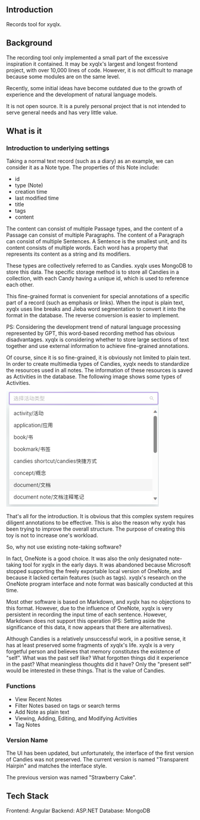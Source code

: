 ## Introduction

Records tool for xyqlx.

## Background

The recording tool only implemented a small part of the excessive inspiration it contained. It may be xyqlx's largest and longest frontend project, with over 10,000 lines of code. However, it is not difficult to manage because some modules are on the same level.

Recently, some initial ideas have become outdated due to the growth of experience and the development of natural language models.

It is not open source. It is a purely personal project that is not intended to serve general needs and has very little value.

## What is it

### Introduction to underlying settings

Taking a normal text record (such as a diary) as an example, we can consider it as a Note type. The properties of this Note include:

* id
* type (Note)
* creation time
* last modified time
* title
* tags
* content

The content can consist of multiple Passage types, and the content of a Passage can consist of multiple Paragraphs. The content of a Paragraph can consist of multiple Sentences. A Sentence is the smallest unit, and its content consists of multiple words. Each word has a property that represents its content as a string and its modifiers.

These types are collectively referred to as Candies. xyqlx uses MongoDB to store this data. The specific storage method is to store all Candies in a collection, with each Candy having a unique id, which is used to reference each other.

This fine-grained format is convenient for special annotations of a specific part of a record (such as emphasis or links). When the input is plain text, xyqlx uses line breaks and Jieba word segmentation to convert it into the format in the database. The reverse conversion is easier to implement.

PS: Considering the development trend of natural language processing represented by GPT, this word-based recording method has obvious disadvantages. xyqlx is considering whether to store large sections of text together and use external information to achieve fine-grained annotations.

Of course, since it is so fine-grained, it is obviously not limited to plain text. In order to create multimedia types of Candies, xyqlx needs to standardize the resources used in all notes. The information of these resources is saved as Activities in the database. The following image shows some types of Activities.

![Activities](./activities.png)

That's all for the introduction. It is obvious that this complex system requires diligent annotations to be effective. This is also the reason why xyqlx has been trying to improve the overall structure. The purpose of creating this toy is not to increase one's workload.

So, why not use existing note-taking software?

In fact, OneNote is a good choice. It was also the only designated note-taking tool for xyqlx in the early days. It was abandoned because Microsoft stopped supporting the freely exportable local version of OneNote, and because it lacked certain features (such as tags). xyqlx's research on the OneNote program interface and note format was basically conducted at this time.

Most other software is based on Markdown, and xyqlx has no objections to this format. However, due to the influence of OneNote, xyqlx is very persistent in recording the input time of each sentence. However, Markdown does not support this operation (PS: Setting aside the significance of this data, it now appears that there are alternatives).

Although Candies is a relatively unsuccessful work, in a positive sense, it has at least preserved some fragments of xyqlx's life. xyqlx is a very forgetful person and believes that memory constitutes the existence of "self". What was the past self like? What forgotten things did it experience in the past? What meaningless thoughts did it have? Only the "present self" would be interested in these things. That is the value of Candies.

### Functions

* View Recent Notes
* Filter Notes based on tags or search terms
* Add Note as plain text
* Viewing, Adding, Editing, and Modifying Activities
* Tag Notes

### Version Name

The UI has been updated, but unfortunately, the interface of the first version of Candies was not preserved. The current version is named "Transparent Hairpin" and matches the interface style.

The previous version was named "Strawberry Cake".

## Tech Stack

Frontend: Angular
Backend: ASP.NET
Database: MongoDB
